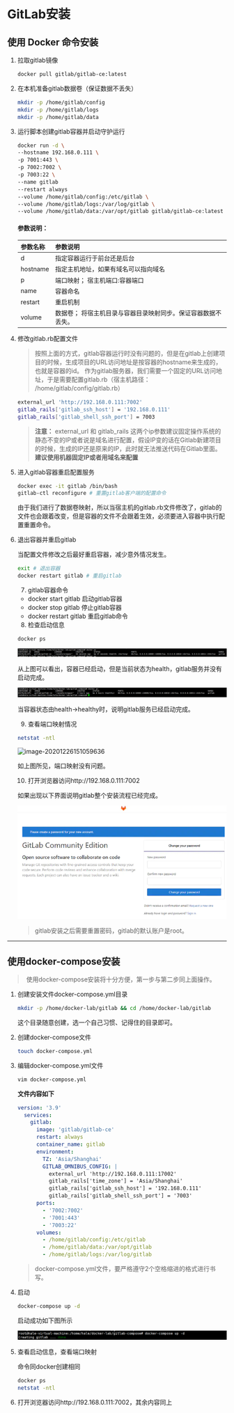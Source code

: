 # GitLab安装

## 使用 Docker 命令安装

1. 拉取gitlab镜像

   ```sh
   docker pull gitlab/gitlab-ce:latest
   ```

2. 在本机准备gitlab数据卷（保证数据不丢失）

   ```sh
   mkdir -p /home/gitlab/config
   mkdir -p /home/gitlab/logs
   mkdir -p /home/gitlab/data
   ```

3. 运行脚本创建gitlab容器并启动守护运行

   ```sh
   docker run -d \
   --hostname 192.168.0.111 \
   -p 7001:443 \
   -p 7002:7002 \
   -p 7003:22 \
   --name gitlab
   --restart always
   --volume /home/gitlab/config:/etc/gitlab \
   --volume /home/gitlab/logs:/var/log/gitlab \
   --volume /home/gitlab/data:/var/opt/gitlab gitlab/gitlab-ce:latest
   ```

   #### 参数说明：

   | 参数名称 | 参数说明                                                     |
   | -------- | ------------------------------------------------------------ |
   | d        | 指定容器运行于前台还是后台                                   |
   | hostname | 指定主机地址，如果有域名可以指向域名                         |
   | p        | 端口映射； 宿主机端口:容器端口                               |
   | name     | 容器命名                                                     |
   | restart  | 重启机制                                                     |
   | volume   | 数据卷； 将宿主机目录与容器目录映射同步。保证容器数据不丢失。 |

4. 修改gitlab.rb配置文件

   > 按照上面的方式，gitlab容器运行时没有问题的，但是在gitlab上创建项目的时候，生成项目的URL访问地址是按容器的hostname来生成的， 也就是容器的id。 作为gitlab服务器，我们需要一个固定的URL访问地址，于是需要配置gitlab.rb（宿主机路径： /home/gitlab/config/gitlab.rb）

   ```	sh
   external_url 'http://192.168.0.111:7002'
   gitlab_rails['gitlab_ssh_host'] = '192.168.0.111'
   gitlab_rails['gitlab_shell_ssh_port'] = 7003
   ```

   > **注意：** external_url 和 gitlab_rails 这两个ip参数建议固定操作系统的静态不变的IP或者说是域名进行配置，假设IP变的话在Gitlab新建项目的时候，生成的IP还是原来的IP，此时就无法推送代码在Gitlab里面。**建议使用机器固定IP或者用域名来配置**

5. 进入gitlab容器重启配置服务

   ```sh
   docker exec -it gitlab /bin/bash
   gitlab-ctl reconfigure # 重置gitlab客户端的配置命令
   ```

   由于我们进行了数据卷映射，所以当宿主机的gitlab.rb文件修改了，gitlab的文件也会跟着改变，但是容器的文件不会跟着生效，必须要进入容器中执行配置重置命令。

 6. 退出容器并重启gitlab

    当配置文件修改之后最好重启容器，减少意外情况发生。

    ```sh
    exit # 退出容器
    docker restart gitlab # 重启gitlab
    ```

	7. gitlab容器命令

    * docker start gitlab 启动gitlab容器
    * docker stop gitlab 停止gitlab容器
    * docker restart gitlab 重启gitlab命令

	8. 检查启动信息

    ```sh
    docker ps
    ```

    <img src="GitLab安装.assets/image-20201226150611013.png" alt="image-20201226150611013"  />

    从上图可以看出，容器已经启动，但是当前状态为health，gitlab服务并没有启动完成。

    ![image-20201226150841653](GitLab安装.assets/image-20201226150841653.png)

    当容器状态由health->healthy时，说明gitlab服务已经启动完成。

	9. 查看端口映射情况

    ```sh
    netstat -ntl
    ```

    ![image-20201226151059636](C:\Users\Hale\AppData\Roaming\Typora\typora-user-images\image-20201226151059636.png)

    如上图所见，端口映射没有问题。

	10. 打开浏览器访问http://192.168.0.111:7002

     如果出现以下界面说明gitlab整个安装流程已经完成。

     ![img](GitLab安装.assets/14586304-6e4f38e8036d9c9f.png)

     > gitlab安装之后需要重置密码，gitlab的默认账户是root。

----



## 使用docker-compose安装

> ​	使用docker-compose安装将十分方便，第一步与第二步同上面操作。

1. 创建安装文件docker-compose.yml目录

   ```sh
   mkdir -p /home/docker-lab/gitlab && cd /home/docker-lab/gitlab
   ```

   这个目录随意创建，选一个自己习惯、记得住的目录即可。

2. 创建docker-compose文件

   ```sh
   touch docker-compose.yml
   ```

   

3. 编辑docker-compose.yml文件

   ```sh
   vim docker-compose.yml
   ```

   **文件内容如下**

   ```yml
   version: '3.9'
     services:
       gitlab:
         image: 'gitlab/gitlab-ce'
         restart: always
         container_name: gitlab                                                                                                                                                                                                                                   
         environment:
           TZ: 'Asia/Shanghai'
           GITLAB_OMNIBUS_CONFIG: |
             external_url 'http://192.168.0.111:17002'
             gitlab_rails['time_zone'] = 'Asia/Shanghai'
             gitlab_rails['gitlab_ssh_host'] = '192.168.0.111'
             gitlab_rails['gitlab_shell_ssh_port'] = '7003'
         ports:
           - '7002:7002'
           - '7001:443'
           - '7003:22'
         volumes:
           - /home/gitlab/config:/etc/gitlab
           - /home/gitlab/data:/var/opt/gitlab
           - /home/gitlab/logs:/var/log/gitlab
   
   ```

   > docker-compose.yml文件，要严格遵守2个空格缩进的格式进行书写。

4. 启动

   ```sh
   docker-compose up -d
   ```

   启动成功如下图所示

   ![image-20201226152725572](GitLab安装.assets/image-20201226152725572.png)

5. 查看启动信息，查看端口映射

   命令同docker创建相同

   ```sh
   docker ps
   netstat -ntl
   ```

6. 打开浏览器访问http://192.168.0.111:7002，其余内容同上